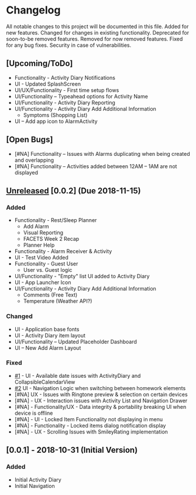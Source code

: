 # Changelog
All notable changes to this project will be documented in this file.
Added for new features.
Changed for changes in existing functionality.
Deprecated for soon-to-be removed features.
Removed for now removed features.
Fixed for any bug fixes.
Security in case of vulnerabilities.

## [Upcoming/ToDo]
- Functionality - Activity Diary Notifications
- UI - Updated SplashScreen
- UI/UX/Functionality - First time setup flows
- UI/Functionality – Typeahead options for Activity Name
- UI/Functionality - Activity Diary Reporting
- UI/Functionality - Activity Diary Add Additional Information
    - Symptoms (Shopping List)
- UI – Add app icon to AlarmActivity

## [Open Bugs]
- [#NA] Functionality – Issues with Alarms duplicating when being created and overlapping
- [#NA] Functionality – Activities added between 12AM – 1AM are not displayed

## [Unreleased] [0.0.2] (Due 2018-11-15)
### Added
- Functionality - Rest/Sleep Planner
    - Add Alarm
    - Visual Reporting
    - FACETS Week 2 Recap
    - Planner Help
- Functionality - Alarm Receiver & Activity
- UI - Test Video Added
- Functionality - Guest User
    - User vs. Guest logic
- UI/Functionality - "Empty" list UI added to Activity Diary
- UI - App Launcher Icon
- UI/Functionality - Activity Diary Add Additional Information
    - Comments (Free Text)
    - Temperature (Weather API?)

### Changed
- UI - Application base fonts
- UI - Activity Diary item layout
- UI/Functionality – Updated Placeholder Dashboard
- UI – New Add Alarm Layout

### Fixed
- [#1](https://github.com/VersCreativeUK/FACETS/issues/1) - UI - Available date issues with ActivityDiary and CollapsibleCalendarView
- [#2](https://github.com/VersCreativeUK/FACETS/issues/2) UI - Navigation Logic when switching between homework elements
- [#NA] UX - Issues with Ringtone preview & selection on certain devices
- [#NA] - UX - Interaction issues with Activity List and Navigation Drawer
- [#NA] - Functionality/UX - Data integrity & portability breaking UI when device is offline
- [#NA] - UI - Locked Item Functionality not displaying in menu
- [#NA] - Functionality - Locked items dialog notification display
- [#NA] - UX - Scrolling Issues with SmileyRating implementation

## [0.0.1] - 2018-10-31 (Initial Version)
### Added
- Initial Activity Diary
- Initial Navigation


[Unreleased]: 
[0.0.1]: 

